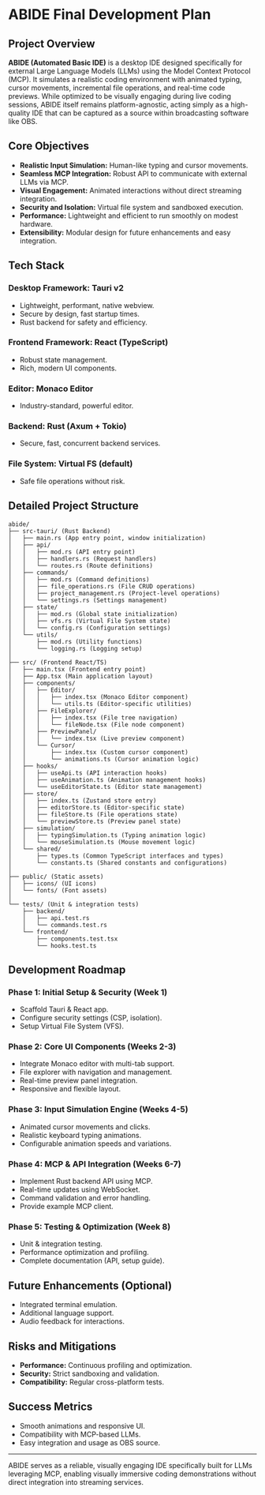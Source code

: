 # ABIDE Final Development Plan

## Project Overview

**ABIDE (Automated Basic IDE)** is a desktop IDE designed specifically for external Large Language Models (LLMs) using the Model Context Protocol (MCP). It simulates a realistic coding environment with animated typing, cursor movements, incremental file operations, and real-time code previews. While optimized to be visually engaging during live coding sessions, ABIDE itself remains platform-agnostic, acting simply as a high-quality IDE that can be captured as a source within broadcasting software like OBS.

## Core Objectives

- **Realistic Input Simulation:** Human-like typing and cursor movements.
- **Seamless MCP Integration:** Robust API to communicate with external LLMs via MCP.
- **Visual Engagement:** Animated interactions without direct streaming integration.
- **Security and Isolation:** Virtual file system and sandboxed execution.
- **Performance:** Lightweight and efficient to run smoothly on modest hardware.
- **Extensibility:** Modular design for future enhancements and easy integration.

## Tech Stack

### Desktop Framework: **Tauri v2**

- Lightweight, performant, native webview.
- Secure by design, fast startup times.
- Rust backend for safety and efficiency.

### Frontend Framework: **React (TypeScript)**

- Robust state management.
- Rich, modern UI components.

### Editor: **Monaco Editor**

- Industry-standard, powerful editor.

### Backend: **Rust (Axum + Tokio)**

- Secure, fast, concurrent backend services.

### File System: **Virtual FS (default)**

- Safe file operations without risk.

## Detailed Project Structure

```
abide/
├── src-tauri/ (Rust Backend)
│   ├── main.rs (App entry point, window initialization)
│   ├── api/
│   │   ├── mod.rs (API entry point)
│   │   ├── handlers.rs (Request handlers)
│   │   └── routes.rs (Route definitions)
│   ├── commands/
│   │   ├── mod.rs (Command definitions)
│   │   ├── file_operations.rs (File CRUD operations)
│   │   ├── project_management.rs (Project-level operations)
│   │   └── settings.rs (Settings management)
│   ├── state/
│   │   ├── mod.rs (Global state initialization)
│   │   ├── vfs.rs (Virtual File System state)
│   │   └── config.rs (Configuration settings)
│   └── utils/
│       ├── mod.rs (Utility functions)
│       └── logging.rs (Logging setup)
│
├── src/ (Frontend React/TS)
│   ├── main.tsx (Frontend entry point)
│   ├── App.tsx (Main application layout)
│   ├── components/
│   │   ├── Editor/
│   │   │   ├── index.tsx (Monaco Editor component)
│   │   │   └── utils.ts (Editor-specific utilities)
│   │   ├── FileExplorer/
│   │   │   ├── index.tsx (File tree navigation)
│   │   │   └── fileNode.tsx (File node component)
│   │   ├── PreviewPanel/
│   │   │   └── index.tsx (Live preview component)
│   │   └── Cursor/
│   │       ├── index.tsx (Custom cursor component)
│   │       └── animations.ts (Cursor animation logic)
│   ├── hooks/
│   │   ├── useApi.ts (API interaction hooks)
│   │   ├── useAnimation.ts (Animation management hooks)
│   │   └── useEditorState.ts (Editor state management)
│   ├── store/
│   │   ├── index.ts (Zustand store entry)
│   │   ├── editorStore.ts (Editor-specific state)
│   │   ├── fileStore.ts (File operations state)
│   │   └── previewStore.ts (Preview panel state)
│   ├── simulation/
│   │   ├── typingSimulation.ts (Typing animation logic)
│   │   └── mouseSimulation.ts (Mouse movement logic)
│   └── shared/
│       ├── types.ts (Common TypeScript interfaces and types)
│       └── constants.ts (Shared constants and configurations)
│
├── public/ (Static assets)
│   ├── icons/ (UI icons)
│   └── fonts/ (Font assets)
│
└── tests/ (Unit & integration tests)
    ├── backend/
    │   ├── api.test.rs
    │   └── commands.test.rs
    └── frontend/
        ├── components.test.tsx
        └── hooks.test.ts
```

## Development Roadmap

### Phase 1: Initial Setup & Security (Week 1)

- Scaffold Tauri & React app.
- Configure security settings (CSP, isolation).
- Setup Virtual File System (VFS).

### Phase 2: Core UI Components (Weeks 2-3)

- Integrate Monaco editor with multi-tab support.
- File explorer with navigation and management.
- Real-time preview panel integration.
- Responsive and flexible layout.

### Phase 3: Input Simulation Engine (Weeks 4-5)

- Animated cursor movements and clicks.
- Realistic keyboard typing animations.
- Configurable animation speeds and variations.

### Phase 4: MCP & API Integration (Weeks 6-7)

- Implement Rust backend API using MCP.
- Real-time updates using WebSocket.
- Command validation and error handling.
- Provide example MCP client.

### Phase 5: Testing & Optimization (Week 8)

- Unit & integration testing.
- Performance optimization and profiling.
- Complete documentation (API, setup guide).

## Future Enhancements (Optional)

- Integrated terminal emulation.
- Additional language support.
- Audio feedback for interactions.

## Risks and Mitigations

- **Performance:** Continuous profiling and optimization.
- **Security:** Strict sandboxing and validation.
- **Compatibility:** Regular cross-platform tests.

## Success Metrics

- Smooth animations and responsive UI.
- Compatibility with MCP-based LLMs.
- Easy integration and usage as OBS source.

---

ABIDE serves as a reliable, visually engaging IDE specifically built for LLMs leveraging MCP, enabling visually immersive coding demonstrations without direct integration into streaming services.
